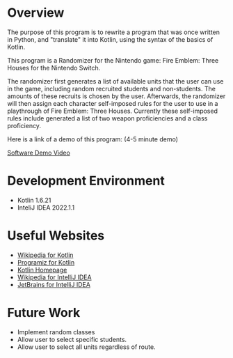 # Overview

The purpose of this program is to rewrite a program that was once written in Python, and "translate" it into Kotlin, using the syntax of the basics of Kotlin.

This program is a Randomizer for the Nintendo game: Fire Emblem: Three Houses for the Nintendo Switch.

The randomizer first generates a list of available units that the user can use in the game, including random recruited students and non-students. The amounts of these recruits is chosen by the user. Afterwards, the randomizer will then assign each character self-imposed rules for the user to use in a playthrough of Fire Emblem: Three Houses. Currently these self-imposed rules include generated a list of two weapon proficiencies and a class proficiency.

Here is a link of a demo of this program: (4-5 minute demo)

[Software Demo Video](https://youtu.be/1xonzLHg5cE)

# Development Environment

* Kotlin 1.6.21
* InteliJ IDEA 2022.1.1

# Useful Websites

* [Wikipedia for Kotlin](https://en.wikipedia.org/wiki/Kotlin_(programming_language))
* [Programiz for Kotlin](https://www.programiz.com/kotlin-programming)
* [Kotlin Homepage](https://kotlinlang.org/)
* [Wikipedia for IntelliJ IDEA](https://en.wikipedia.org/wiki/IntelliJ_IDEA)
* [JetBrains for IntelliJ IDEA](https://www.jetbrains.com/idea/features/)

# Future Work

* Implement random classes 
* Allow user to select specific students.
* Allow user to select all units regardless of route.
